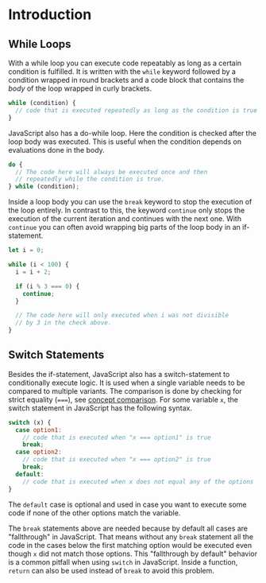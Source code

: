 # Introduction

## While Loops

With a while loop you can execute code repeatably as long as a certain condition is fulfilled.
It is written with the `while` keyword followed by a condition wrapped in round brackets and a code block that contains the _body_ of the loop wrapped in curly brackets.

```javascript
while (condition) {
  // code that is executed repeatedly as long as the condition is true
}
```

JavaScript also has a do-while loop.
Here the condition is checked after the loop body was executed.
This is useful when the condition depends on evaluations done in the body.

```javascript
do {
  // The code here will always be executed once and then
  // repeatedly while the condition is true.
} while (condition);
```

Inside a loop body you can use the `break` keyword to stop the execution of the loop entirely.
In contrast to this, the keyword `continue` only stops the execution of the current iteration and continues with the next one.
With `continue` you can often avoid wrapping big parts of the loop body in an if-statement.

```javascript
let i = 0;

while (i < 100) {
  i = i + 2;

  if (i % 3 === 0) {
    continue;
  }

  // The code here will only executed when i was not divisible
  // by 3 in the check above.
}
```

## Switch Statements

Besides the if-statement, JavaScript also has a switch-statement to conditionally execute logic.
It is used when a single variable needs to be compared to multiple variants.
The comparison is done by checking for strict equality (`===`), see [concept comparison][concept-comparison].
For some variable `x`, the switch statement in JavaScript has the following syntax.

<!-- prettier-ignore-start -->
```javascript
switch (x) {
  case option1:
    // code that is executed when "x === option1" is true
    break;
  case option2:
    // code that is executed when "x === option2" is true
    break;
  default:
    // code that is executed when x does not equal any of the options
}
```
<!-- prettier-ignore-end -->

The `default` case is optional and used in case you want to execute some code if none of the other options match the variable.

The `break` statements above are needed because by default all cases are "fallthrough" in JavaScript.
That means without any `break` statement all the code in the cases below the first matching option would be executed even though `x` did not match those options.
This "fallthrough by default" behavior is a common pitfall when using `switch` in JavaScript.
Inside a function, `return` can also be used instead of `break` to avoid this problem.

[concept-comparison]: /tracks/javascript/concepts/comparison
